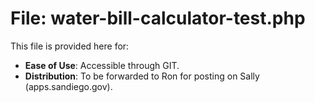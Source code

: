 # File: water-bill-calculator-test.php

This file is provided here for:
- **Ease of Use**: Accessible through GIT.
- **Distribution**: To be forwarded to Ron for posting on Sally (apps.sandiego.gov).
